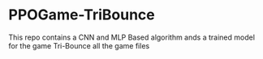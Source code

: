 # PPOGame-TriBounce
This repo contains a CNN and MLP Based algorithm ands a trained model for the game Tri-Bounce all the game files 
